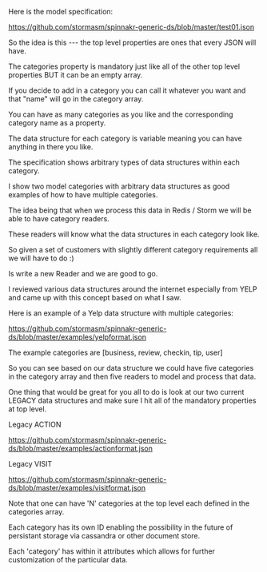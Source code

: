 

Here is the model specification:

https://github.com/stormasm/spinnakr-generic-ds/blob/master/test01.json

So the idea is this --- the top level properties are ones that every JSON will have.

The categories property is mandatory just like all of the other top level properties BUT it can be an empty array.

If you decide to add in a category you can call it whatever you want and that "name" will go in the category array.

You can have as many categories as you like and the corresponding category name as a property.

The data structure for each category is variable meaning you can have anything in there you like.

The specification shows arbitrary types of data structures within each category.  

I show two model categories with arbitrary data structures as good examples of how to have multiple categories.

The idea being that when we process this data in Redis / Storm we will be able to have category readers.

These readers will know what the data structures in each category look like.

So given a set of customers with slightly different category requirements all we will have to do :)

Is write a new Reader and we are good to go.

I reviewed various data structures around the internet especially from YELP and came up with this concept based on what I saw.

Here is an example of a Yelp data structure with multiple categories:

https://github.com/stormasm/spinnakr-generic-ds/blob/master/examples/yelpformat.json

The example categories are [business, review, checkin, tip, user]

So you can see based on our data structure we could have five categories in the category array and then five readers to model and process that data.

One thing that would be great for you all to do is look at our two current LEGACY data structures and make sure I hit all of the mandatory properties at top level.

Legacy ACTION

https://github.com/stormasm/spinnakr-generic-ds/blob/master/examples/actionformat.json

Legacy VISIT

https://github.com/stormasm/spinnakr-generic-ds/blob/master/examples/visitformat.json

Note that one can have 'N' categories at the top level each
defined in the categories array.

Each category has its own ID enabling the possibility
in the future of persistant storage via cassandra or other document
store.

Each 'category' has within it attributes which allows for further
customization of the particular data.
